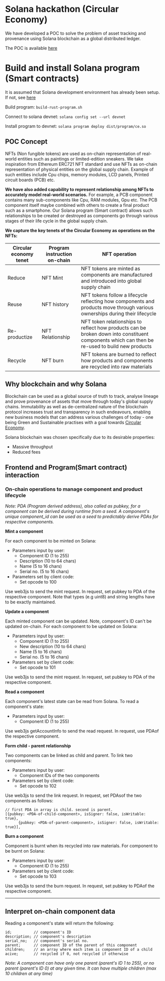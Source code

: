 # Solana hackathon (Circular Economy)
We have developed a POC to solve the problem of asset tracking and provenance using Solana blockchain as a global distributed ledger. 

The POC is available [here](http://ec2-18-191-1-28.us-east-2.compute.amazonaws.com)

# Build and install Solana program (Smart contracts)
It is assumed that Solana development environment has already been setup. If not, see [here](https://github.com/solana-labs/example-helloworld)

Build program: `build-rust-program.sh`

Connect to solana devnet: `solana config set --url devnet`

Install program to devnet: `solana program deploy dist/program/ce.so`


## POC Concept
NFTs (Non fungible tokens) are used as on-chain representation of real-world entities such as paintings or limited-edition sneakers. We take inspiration from Ethereum ERC721 NFT standard and use NFTs as on-chain representation of physical entities on the global supply chain. Example of such entities include Cpu chips, memory modules, LCD panels, Printed circuit boards (PCB) etc.

**We have also added capability to represent relationship among NFTs to accurately model real-world scenarios.** For example, a PCB component contains many sub-components like Cpu, RAM modules, Gpu etc. The PCB component itself maybe combined with others to create a final product such as a smartphone. Our Solana program (Smart contract) allows such relationships to be created or destroyed as components go through various stages of their life cycle in the global supply chain.

**We capture the key tenets of the Circular Economy as operations on the NFTs:**

| Circular economy tenet | Program instruction on-chain | NFT operation |
| ---------------------  | ---------------------------- | ------------- |
| Reduce | NFT Mint | NFT tokens are minted as components are manufactured and introduced into global supply chain |
| Reuse | NFT history | NFT tokens follow a lifecycle reflecting how components and products move through various ownerships during their lifecycle |
| Re-productize | NFT Relationship | NFT token relationships to reflect how products can be broken down into constituent components which can then be re-used to build new products |
| Recycle | NFT burn | NFT tokens are burned to reflect how products and components are recycled into raw materials

## Why blockchain and why Solana
Blockchain can be used as a global source of truth to track, analyse lineage and prove provenance of assets that move through today's global supply chains. Immutability as well as de-centralized nature of the blockchain protocol increases trust and transparency in such endeavours, enabling new business models that can address various challenges of today - one being Green and Sustainable practises with a goal towards [Circular Economy](https://en.wikipedia.org/wiki/Circular_economy).  

Solana blockchain was chosen specifically due to its desirable properties:
- Massive throughput
- Reduced fees

## Frontend and Program(Smart contract) interaction


### On-chain operations to manage component and product lifecycle
*Note: PDA (Program derived address), also called as pubkey, for a component can be derived during runtime from a seed. A component's unique component_id can be used as a seed to predictably derive PDAs for respective components.*

**Mint a component**

For each component to be minted on Solana:
- Parameters input by user:
  - Component ID (1 to 255)
  - Description (10 to 64 chars)
  - Name (5 to 16 chars)
  - Serial no. (5 to 16 chars)
- Parameters set by client code: 
  - Set opcode to 100

Use web3js to send the mint request. In request, set pubkey to PDA of the respective component.
Note that types (e.g uint8) and string lengths have to be exactly maintained. 

**Update a component**

Each minted component can be updated. Note, component's ID can't be updated on-chain.
For each component to be updated on Solana:
- Parameters input by user:
  - Component ID (1 to 255)
  - New description (10 to 64 chars)
  - Name (5 to 16 chars)
  - Serial no. (5 to 16 chars)
- Parameters set by client code: 
  - Set opcode to 101

Use web3js to send the mint request. In request, set pubkey to PDA of the respective component.


**Read a component**

Each component's latest state can be read from Solana.
To read a component's state:
- Parameters input by user:
  - Component ID (1 to 255)

Use web3js getAccountInfo to send the read request. In request, use PDAof the respective component. 

**Form child - parent relationship**

Two components can be linked as child and parent.
To link two components:
- Parameters input by user:
  - Component IDs of the two components
- Parameters set by client code:
  - Set opcode to 102 

Use web3js to send the link request. In request, set PDAsof the two components as follows:
```
// first PDA in array is child. second is parent.
[{pubkey: <PDA-of-child-component>, isSigner: false, isWritable: true},
      {pubkey: <PDA-of-parent-component>, isSigner: false, isWritable: true}],
```      

**Burn a component**

Component is burnt when its recycled into raw materials.
For component to be burnt on Solana:
- Parameters input by user:
  - Component ID (1 to 255)
- Parameters set by client code: 
  - Set opcode to 103

Use web3js to send the burn request. In request, set pubkey to PDAof the respective component.

---

## Interpret on-chain component data
Reading a component's state will return the following:
```
id;          // component's ID
description; // component's description
serial_no;   // component's serial no.
parent;      // component ID of the parent of this component
children;    // an array where each item is component ID of a child
acive;       // recycled if 0, not recycled if otherwise
```

*Note: A component can have only one parent (parent's ID 1 to 255), or no parent (parent's ID 0) at any given time. It can have multiple children (max 10 children at any time)*





